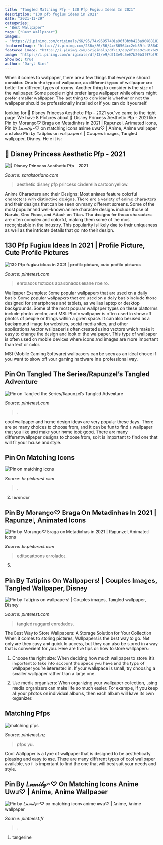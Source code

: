 ```yaml
---
title: "Tangled Matching Pfp - 130 Pfp Fugiuu Ideas In 2021"
description: "130 pfp fugiuu ideas in 2021"
date: "2021-11-29"
categories:
- "Best Wallpaper"
tags: ["Best Wallpaper"]
images:
- "https://i.pinimg.com/originals/96/95/74/96957401a96f8b9b423a906881824dc5.jpg"
featuredImage: "https://i.pinimg.com/236x/86/56/4c/86564cc2eb59fcf886d2bd53da7c75ec.jpg?nii=t"
featured_image: "https://i.pinimg.com/originals/df/13/e9/df13e9c5e07b20b3f97bf91dae4ebe88.jpg"
image: "https://i.pinimg.com/originals/df/13/e9/df13e9c5e07b20b3f97bf91dae4ebe88.jpg"
ShowToc: true
author: "Daryl Bins"
---
```



When it comes to wallpaper, there are a few things that everyone should consider. One is the type of wallpaper, as different types of wallpaper are better for different types of rooms. Another thing to consider is the size of the wallpaper. Some people might prefer large wallpaper while others might prefer smaller wallpaper. The last thing to consider is whether or not the wallpaper should be professionally installed or if you can do it yourself.

	

		
looking for 🖤 Disney Princess Aesthetic Pfp - 2021 you've came to the right page. We have 8 Pictures about 🖤 Disney Princess Aesthetic Pfp - 2021 like Pin by Morango♡ Braga on Metadinhas in 2021 | Rapunzel, Animated icons, Pin by 𝐿𝓊𝓂𝒾𝓁𝓎~♡ on matching icons anime uwu♡ | Anime, Anime wallpaper and also Pin by Tatipins on wallpapers! | Couples images, Tangled wallpaper, Disney. Here it is:
		
    
## 🖤 Disney Princess Aesthetic Pfp - 2021

<img loading=lazy src="https://i.pinimg.com/736x/7c/3b/28/7c3b2868d1141a78a9ee73f6714152e6.jpg" onerror="this.onerror=null;this.src='https://tse2.mm.bing.net/th?id=OIP.LmkKA1oL9Mx3ck2MjU09BAHaHV&amp;pid=15.1';" alt="🖤 Disney Princess Aesthetic Pfp - 2021">

_Source: sarahsoriano.com_

>aesthetic disney pfp princess cinderella cartoon yellow. 

	

Anime Characters and their Designs: Most animes feature colorful characters with distinctive designs.
There are a variety of anime characters and their designs that can be seen on many different screens. Some of the most popular and well-known anime character designs include those of Naruto, One Piece, and Attack on Titan. The designs for these characters are often complex and colorful, making them some of the most recognizable in the industry. This popularity is likely due to their uniqueness as well as the intricate details that go into their design.

    
## 130 Pfp Fugiuu Ideas In 2021 | Profile Picture, Cute Profile Pictures

<img loading=lazy src="https://i.pinimg.com/236x/09/1d/65/091d65e1e75743c9cb5ec79fdfacf792.jpg" onerror="this.onerror=null;this.src='https://tse2.mm.bing.net/th?id=OIP.h8A5c3cxDeWT4tBJcc5rsgAAAA&amp;pid=15.1';" alt="130 Pfp fugiuu ideas in 2021 | profile picture, cute profile pictures">

_Source: pinterest.com_

>enrolados fictícios apaixonados eliane ribeiro. 

	

Wallpaper Examples: Some popular wallpapers that are used on a daily basis.
Some popular wallpapers that are used on a daily basis include those designed for smartphones and tablets, as well as laptop or desktop backgrounds. Some of the most popular wallpaper types on these platforms include photo, vector, and MSI. 
Photo wallpaper is often used to show off photos of people or things within a given space. It can also be used as a background image for websites, social media sites, and other applications.Vector wallpaper is often created using vectors which make it easy to change the design and look of the wallpaper. This type of wallpaper is often used on mobile devices where icons and images are more important than text or color. 

MSI (Mobile Gaming Software) wallpapers can be seen as an ideal choice if you want to show off your gaming hardware in a professional way.

    
## Pin On Tangled The Series/Rapunzel’s Tangled Adventure

<img loading=lazy src="https://i.pinimg.com/736x/3b/88/75/3b8875faa1ee33798a224e3fa0d4711a.jpg" onerror="this.onerror=null;this.src='https://tse2.mm.bing.net/th?id=OIP.RH4Jrx2RrEpGIIb5A5rrvAHaEK&amp;pid=15.1';" alt="Pin on Tangled the Series/Rapunzel’s Tangled Adventure">

_Source: pinterest.com_

>. 

	

cool wallpaper and home design ideas are very popular these days. There are so many choices to choose from, and it can be fun to find a wallpaper that you like and make your home look good. There are many differentwallpaper designs to choose from, so it is important to find one that will fit your house and style.

    
## Pin On Matching Icons

<img loading=lazy src="https://i.pinimg.com/originals/df/13/e9/df13e9c5e07b20b3f97bf91dae4ebe88.jpg" onerror="this.onerror=null;this.src='https://tse4.mm.bing.net/th?id=OIP.FeENaSCQzyhzywFll2QV1wAAAA&amp;pid=15.1';" alt="Pin on matching icons">

_Source: br.pinterest.com_

>. 

	

2. lavender 

    
## Pin By Morango♡ Braga On Metadinhas In 2021 | Rapunzel, Animated Icons

<img loading=lazy src="https://i.pinimg.com/736x/ce/18/39/ce1839b21ccea08228b38b1ad18f0216.jpg" onerror="this.onerror=null;this.src='https://tse1.mm.bing.net/th?id=OIP.CXotqgfDYg11Wy-fc7uggQHaHa&amp;pid=15.1';" alt="Pin by Morango♡ Braga on Metadinhas in 2021 | Rapunzel, Animated icons">

_Source: br.pinterest.com_

>editscartoons enrolados. 

	

5.

    
## Pin By Tatipins On Wallpapers! | Couples Images, Tangled Wallpaper, Disney

<img loading=lazy src="https://i.pinimg.com/originals/96/95/74/96957401a96f8b9b423a906881824dc5.jpg" onerror="this.onerror=null;this.src='https://tse2.mm.bing.net/th?id=OIP.NfrbBxiZKz5plvnHhR6VIwHaJQ&amp;pid=15.1';" alt="Pin by Tatipins on wallpapers! | Couples images, Tangled wallpaper, Disney">

_Source: pinterest.com_

>tangled ruggarol enredados. 

	

The Best Way to Store Wallpapers: A Storage Solution for Your Collection
When it comes to storing pictures, Wallpapers is the best way to go. Not only are they easy and quick to access, but they can also be stored in a way that is convenient for you. Here are five tips on how to store wallpapers:
1) Choose the right size: When deciding how much wallpaper to store, it’s important to take into account the space you have and the type of wallpaper you’re interested in. If your wallspace is small, try choosing a smaller wallpaper rather than a large one.

2) Use media organizers: When organizing your wallpaper collection, using media organizers can make life so much easier. For example, if you keep all your photos on individual albums, then each album will have its own organizer.

    
## Matching Pfps

<img loading=lazy src="https://i.pinimg.com/236x/7b/1e/ab/7b1eabfb8d2ccaaf723cfc7ffe6e251f.jpg" onerror="this.onerror=null;this.src='https://tse3.mm.bing.net/th?id=OIP.OkLfZm86y912ySLWe2EmAAAAAA&amp;pid=15.1';" alt="matching pfps">

_Source: pinterest.nz_

>pfps yui. 

	

Cool Wallpaper is a type of wallpaper that is designed to be aesthetically pleasing and easy to use. There are many different types of cool wallpaper available, so it is important to find the one that will best suit your needs and style.

    
## Pin By 𝐿𝓊𝓂𝒾𝓁𝓎~♡ On Matching Icons Anime Uwu♡ | Anime, Anime Wallpaper

<img loading=lazy src="https://i.pinimg.com/236x/86/56/4c/86564cc2eb59fcf886d2bd53da7c75ec.jpg?nii=t" onerror="this.onerror=null;this.src='https://tse3.mm.bing.net/th?id=OIP.fj7m491q33b8mgkwmRXIlwAAAA&amp;pid=15.1';" alt="Pin by 𝐿𝓊𝓂𝒾𝓁𝓎~♡ on matching icons anime uwu♡ | Anime, Anime wallpaper">

_Source: pinterest.fr_

>. 

	

1. tangerine 

